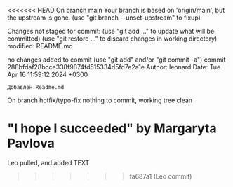 <<<<<<< HEAD
On branch main
Your branch is based on 'origin/main', but the upstream is gone.
  (use "git branch --unset-upstream" to fixup)

Changes not staged for commit:
  (use "git add <file>..." to update what will be committed)
  (use "git restore <file>..." to discard changes in working directory)
	modified:   README.md

no changes added to commit (use "git add" and/or "git commit -a")
commit 288bfdaf28bcce338f9874fd515334d5fd7e2a1e
Author: leonard 
Date:   Tue Apr 16 11:59:12 2024 +0300

    Добавлен Readme.md
On branch hotfix/typo-fix
nothing to commit, working tree clean

"I hope I succeeded" by Margaryta Pavlova
=======
Leo pulled, and added TEXT
>>>>>>> fa687a1 (Leo commit)
